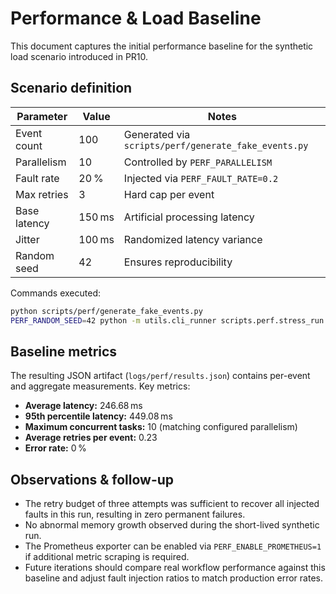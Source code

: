 # Performance & Load Baseline

This document captures the initial performance baseline for the synthetic load
scenario introduced in PR10.

## Scenario definition

| Parameter | Value | Notes |
| --- | --- | --- |
| Event count | 100 | Generated via `scripts/perf/generate_fake_events.py` |
| Parallelism | 10 | Controlled by `PERF_PARALLELISM` |
| Fault rate | 20 % | Injected via `PERF_FAULT_RATE=0.2` |
| Max retries | 3 | Hard cap per event |
| Base latency | 150 ms | Artificial processing latency |
| Jitter | 100 ms | Randomized latency variance |
| Random seed | 42 | Ensures reproducibility |

Commands executed:

```bash
python scripts/perf/generate_fake_events.py
PERF_RANDOM_SEED=42 python -m utils.cli_runner scripts.perf.stress_run:cli
```

## Baseline metrics

The resulting JSON artifact (`logs/perf/results.json`) contains per-event and
aggregate measurements. Key metrics:

* **Average latency:** 246.68 ms
* **95th percentile latency:** 449.08 ms
* **Maximum concurrent tasks:** 10 (matching configured parallelism)
* **Average retries per event:** 0.23
* **Error rate:** 0 %

## Observations & follow-up

* The retry budget of three attempts was sufficient to recover all injected
  faults in this run, resulting in zero permanent failures.
* No abnormal memory growth observed during the short-lived synthetic run.
* The Prometheus exporter can be enabled via `PERF_ENABLE_PROMETHEUS=1` if
  additional metric scraping is required.
* Future iterations should compare real workflow performance against this
  baseline and adjust fault injection ratios to match production error rates.
